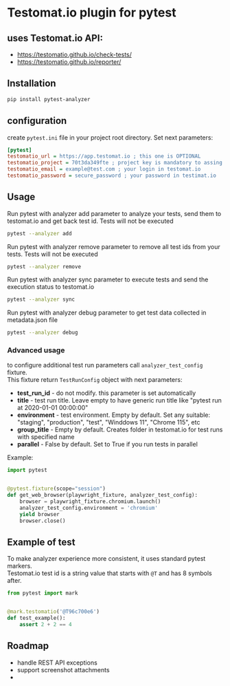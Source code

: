 # Testomat.io plugin for pytest

## uses Testomat.io API:

- https://testomatio.github.io/check-tests/
- https://testomatio.github.io/reporter/

## Installation

```bash
pip install pytest-analyzer
```

## configuration

create `pytest.ini` file in your project root directory. Set next parameters:

```ini
[pytest]
testomatio_url = https://app.testomat.io ; this one is OPTIONAL
testomatio_project = 70t3da349fte ; project key is mandatory to assing tests to particular project
testomatio_email = example@test.com ; your login in testomat.io
testomatio_password = secure_password ; your password in testimat.io
```

## Usage

Run pytest with analyzer add parameter to analyze your tests, send them to testomat.io and get back test id. Tests will
not be executed

```bash
pytest --analyzer add
```

Run pytest with analyzer remove parameter to remove all test ids from your tests. Tests will not be executed

```bash
pytest --analyzer remove
```

Run pytest with analyzer sync parameter to execute tests and send the execution status to testomat.io

```bash
pytest --analyzer sync
```

Run pytest with analyzer debug parameter to get test data collected in metadata.json file

```bash
pytest --analyzer debug
```

### Advanced usage

to configure additional test run parameters call `analyzer_test_config` fixture.  
This fixture return `TestRunConfig` object with next parameters:

- **test_run_id** - do not modify. this parameter is set automatically
- **title** - test run title. Leave empty to have generic run title like "pytest run at 2020-01-01 00:00:00"
- **environment** - test environment. Empty by default. Set any suitable: "staging", "production", "test", "Winddows
  11", "Chrome 115", etc
- **group_title** - Empty by default. Creates folder in testomat.io for test runs with specified name
- **parallel** - False by default. Set to True if you run tests in parallel

Example:

```python
import pytest


@pytest.fixture(scope="session")
def get_web_browser(playwright_fixture, analyzer_test_config):
    browser = playwright_fixture.chromium.launch()
    analyzer_test_config.environment = 'chromium'
    yield browser
    browser.close()
```

## Example of test

To make analyzer experience more consistent, it uses standard pytest markers.  
Testomat.io test id is a string value that starts with `@T` and has 8 symbols after.

```python
from pytest import mark


@mark.testomatio('@T96c700e6')
def test_example():
    assert 2 + 2 == 4
```

## Roadmap

- handle REST API exceptions
- support screenshot attachments
- 